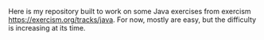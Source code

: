 Here is my repository built to work on some Java exercises from exercism https://exercism.org/tracks/java.
For now, mostly are easy, but the difficulty is increasing at its time.
